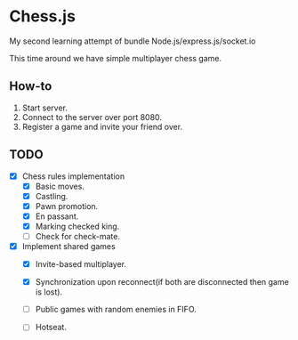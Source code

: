 # Chess.js

My second learning attempt of bundle Node.js/express.js/socket.io

This time around we have simple multiplayer chess game.

## How-to

1. Start server.
2. Connect to the server over port 8080.
3. Register a game and invite your friend over.

## TODO

- [x] Chess rules implementation
    - [x] Basic moves.
    - [x] Castling.
    - [x] Pawn promotion.
    - [x] En passant.
    - [x] Marking checked king.
    - [ ] Check for check-mate.
- [x] Implement shared games
    - [x] Invite-based multiplayer.
    - [x] Synchronization upon reconnect(if both are disconnected then game is lost).
    - [ ] Public games with random enemies in FIFO.
    - [ ] Hotseat.

